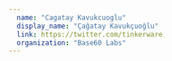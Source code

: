 ```yaml
---
  name: "Cagatay Kavukcuoglu"
  display_name: "Çağatay Kavukçuoğlu"
  link: https://twitter.com/tinkerware
  organization: "Base60 Labs"
---
```


